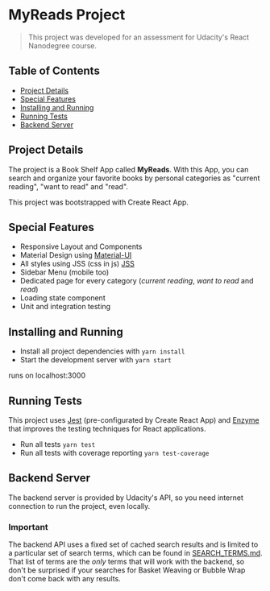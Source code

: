 # MyReads Project

>This project was developed for an assessment for Udacity's React Nanodegree course.

## Table of Contents

 - [Project Details](#project-details)
 - [Special Features](#special-features)
 - [Installing and Running](#installing-and-running)
 - [Running Tests](#running-tests)
 - [Backend Server](#backend-server)
 

## Project Details

The project is a Book Shelf App called **MyReads**. With this App, you can search and organize your favorite books by 
personal categories as "current reading", "want to read" and "read".

This project was bootstrapped with Create React App.

## Special Features

* Responsive Layout and Components
* Material Design using [Material-UI](https://github.com/mui-org/material-ui)
* All styles using JSS (css in js) [JSS](http://cssinjs.org/)
* Sidebar Menu (mobile too)
* Dedicated page for every category (*current reading*, *want to read* and *read*)
* Loading state component
* Unit and integration testing

## Installing and Running

* Install all project dependencies with `yarn install`
* Start the development server with `yarn start`

runs on localhost:3000

## Running Tests

This project uses [Jest](https://facebook.github.io/jest/) (pre-configurated by Create React App) and
[Enzyme](http://airbnb.io/enzyme/) that improves the testing techniques for React applications.

* Run all tests `yarn test`
* Run all tests with coverage reporting `yarn test-coverage`


## Backend Server

The backend server is provided by Udacity's API, so you need internet connection to run the project, even locally.

### Important

The backend API uses a fixed set of cached search results and is limited to a particular set of search terms, which can 
be found in [SEARCH_TERMS.md](SEARCH_TERMS.md). That list of terms are the _only_ terms that will work with the backend,
so don't be surprised if your searches for Basket Weaving or Bubble Wrap don't come back with any results.
